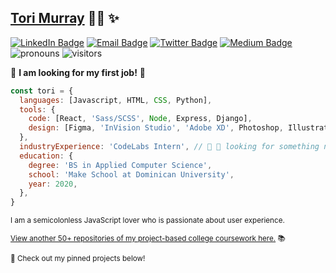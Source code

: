 ## [Tori Murray](https://tori.dev) :woman_technologist: :sparkles:
[![LinkedIn Badge](https://img.shields.io/badge/-/in/t0ri-0077b5?style=flat-square&logo=Linkedin&logoColor=white&link=https://www.linkedin.com/in/t0ri)](https://www.linkedin.com/in/t0ri)
[![Email Badge](https://img.shields.io/badge/-@t0ri-ca362e?style=flat-square&logo=Gmail&logoColor=white&link=mailto:victoriarosemurray@gmail.com)](mailto:victoriarosemurray@gmail.com)
[![Twitter Badge](https://img.shields.io/badge/-@t0ri-1DA1F2?style=flat-square&logo=Twitter&logoColor=white&link=https://www.twitter.com/myomachy)](https://www.twitter.com/myomachy)
[![Medium Badge](https://img.shields.io/badge/-@t0ri-000?style=flat-square&logo=Medium&logoColor=white&link=https://www.medium.com/@t0ri)](https://www.medium.com/@t0ri)
![pronouns](https://img.shields.io/badge/pronouns-she%2Fher-%239abafa?style=flat-square)
![visitors](https://visitor-badge.glitch.me/badge?page_id=t0ri.t0ri)

🌟 **I am looking for my first job!** 🌟

``` javascript
const tori = {
  languages: [Javascript, HTML, CSS, Python],
  tools: {
    code: [React, 'Sass/SCSS', Node, Express, Django],
    design: [Figma, 'InVision Studio', 'Adobe XD', Photoshop, Illustrator],
  },
  industryExperience: 'CodeLabs Intern', // 👀 💼 looking for something new!
  education: {
    degree: 'BS in Applied Computer Science',
    school: 'Make School at Dominican University',
    year: 2020,
  },
}
```

<sup>I am a semicolonless JavaScript lover who is passionate about user experience.</sup>

<sup>[View another 50+ repositories of my project-based college coursework here.](https://github.com/t0ri-make-school-coursework) 📚</sup>

<sup>📌 Check out my pinned projects below!</sup>
